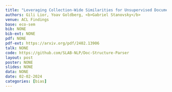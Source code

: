 ```yaml
---
title: "Leveraging Collection-Wide Similarities for Unsupervised Document Structure Extraction"
authors: Gili Lior, Yoav Goldberg, <b>Gabriel Stanovsky</b>
venue: ACL Findings
base: eco-sem
bib: NONE
bib-ext: NONE
pdf: NONE
pdf-ext: https://arxiv.org/pdf/2402.13906
talk: NONE
code: https://github.com/SLAB-NLP/Doc-Structure-Parser
layout: post
poster: NONE
slides: NONE
data: NONE
date: 02-02-2024
categories: [bias]
---
```

